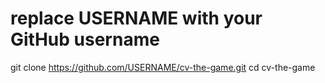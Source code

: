 # replace USERNAME with your GitHub username
git clone https://github.com/USERNAME/cv-the-game.git
cd cv-the-game
